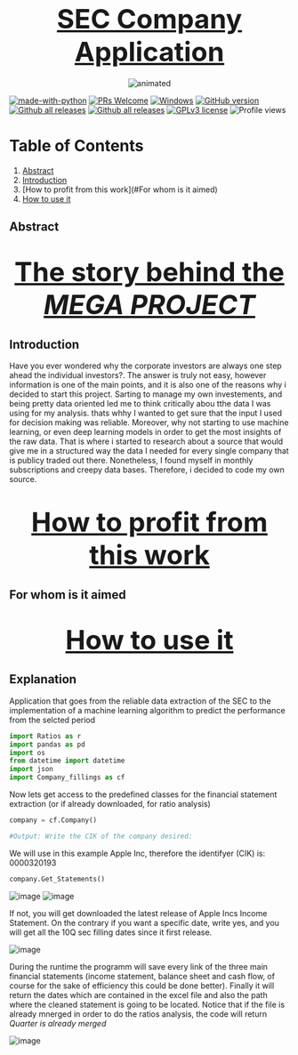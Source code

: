 <h1 align="center">
    <font size="30">
        <u>SEC Company Application</u>
    </font>
</h1>

<p align="center">
  <img src="https://media.giphy.com/media/CtYFOdVbvTfgZunPEA/giphy.gif" alt="animated" />
</p>


[![made-with-python](https://img.shields.io/badge/Made%20with-Python-1f425f.svg)](https://www.python.org/)
[![PRs Welcome](https://img.shields.io/badge/PRs-welcome-brightgreen.svg?style=flat-square)](http://makeapullrequest.com)
[![Windows](https://svgshare.com/i/ZhY.svg)](https://svgshare.com/i/ZhY.svg)
[![GitHub version](https://badge.fury.io/gh/ManuelHupperich%2FStrapDown.js.svg)](https://github.com/ManuelHupperich/StrapDown.js)
[![Github all releases](https://img.shields.io/github/downloads/Hupperich-Manuel/SEC_Company_Application/total.svg)](https://GitHub.com/Hupperich-Manuel/SEC_Company_Application/releases/)
[![Github all releases](https://img.shields.io/github/downloads/Hupperich-Manuel/SEC_Company_Application/total.svg)](https://GitHub.com/Hupperich-Manuel/SEC_Company_Application/releases/)
[![GPLv3 license](https://img.shields.io/badge/License-GPLv3-blue.svg)](http://perso.crans.org/besson/LICENSE.html)
![Profile views](https://gpvc.arturio.dev/ManuelHupperich)



# Table of Contents
1. [Abstract](#Abstract)
2. [Introduction](#introduction)
3. [How to profit from this work](#For whom is it aimed)
4. [How to use it](#Explanation)


## Abstract



<h1 align="center">
    <font size="22">
        <u>The story behind the <i>MEGA PROJECT</i></u>
    </font>
</h1>

## Introduction

Have you ever wondered why the corporate investors are always one step ahead the individual investors?. The answer is truly not easy, however information is one of the main points, and it is also one of the reasons why i decided to start this project.
Sarting to manage my own investements, and being pretty data oriented led me to think critically abou tthe data I was using for my analysis. thats whhy I wanted to get sure that the input I used for decision making was reliable.
Moreover, why not starting to use machine learning, or even deep learning models in order to get the most insights of the raw data. That is where i started to research about a source that would give me in a structured way the data I needed for every single company that is publicy traded out there. 
Nonetheless, I found myself in monthly subscriptions and creepy data bases. Therefore, i decided to code my own source.



<h1 align="center">
    <font size="22">
        <u>How to profit from this work</u>
    </font>
</h1>

## For whom is it aimed


<h1 align="center">
    <font size="22">
        <u>How to use it</u>
    </font>
</h1>

## Explanation

Application that goes from the reliable data extraction of the SEC to the implementation of a machine learning algorithm to predict the performance from the selcted period


```python
import Ratios as r
import pandas as pd
import os
from datetime import datetime
import json
import Company_fillings as cf
```

Now lets get access to the predefined classes for the financial statement extraction (or if already downloaded, for ratio analysis)


```python
company = cf.Company()

#Output: Write the CIK of the company desired: 
```
We will use in this example Apple Inc, therefore the identifyer (CIK) is: 0000320193

```python
company.Get_Statements()
```
![image](https://user-images.githubusercontent.com/67901472/147389658-499c35a9-815b-4828-838b-d35e4db0e5f4.png)
![image](https://user-images.githubusercontent.com/67901472/147389664-1196e7c2-9af6-4a95-90d4-ff120b05bdb7.png)

 If not, you will get downloaded the latest release of Apple Incs Income Statement. On the contrary if you want a specific date, write yes, and you will get all the 10Q sec filling dates since it first release.
 
 ![image](https://user-images.githubusercontent.com/67901472/147389696-b5bd66fd-e6c6-4c41-b856-99950e78eb5f.png)

During the runtime the programm will save every link of the three main financial statements (income statement, balance sheet and cash flow, of course for the sake of efficiency this could be done better).
Finally it will return the dates which are contained in the excel file and also the path where the cleaned statement is going to be located.
Notice that if the file is already mnerged in order to do the ratios analysis, the code will return _Quarter is already merged_
 
 ![image](https://user-images.githubusercontent.com/67901472/147389730-1a20042a-1950-41de-ab34-8f039372e1c2.png)

 
